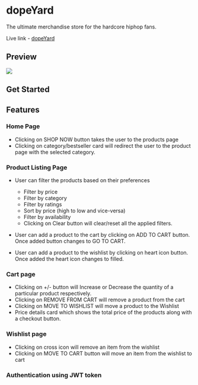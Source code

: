 # dopeYard

The ultimate merchandise store for the hardcore hiphop fans.

Live link - [dopeYard](https://dopeyard-ecom.netlify.app/)

## Preview

![](/assets/oxyelements-preview.gif)

## Get Started

## Features

### Home Page

-  Clicking on SHOP NOW button takes the user to the products page
-  Clicking on category/bestseller card will redirect the user to the product page with the selected category.

### Product Listing Page

-  User can filter the products based on their preferences

   -  Filter by price
   -  Filter by category
   -  Filter by ratings
   -  Sort by price (high to low and vice-versa)
   -  Filter by availability
   -  Clicking on Clear button will clear/reset all the applied filters.

-  User can add a product to the cart by clicking on ADD TO CART button. Once added button changes to GO TO CART.
-  User can add a product to the wishlist by clicking on heart icon button. Once added the heart icon changes to filled.

### Cart page

-  Clicking on +/- button will Increase or Decrease the quantity of a particular product respectively.
-  Clicking on REMOVE FROM CART will remove a product from the cart
-  Clicking on MOVE TO WISHLIST will move a product to the Wishlist
-  Price details card which shows the total price of the products along with a checkout button.

### Wishlist page

-  Clicking on cross icon will remove an item from the wishlist
-  Clicking on MOVE TO CART button will move an item from the wishlist to cart

### Authentication using JWT token
